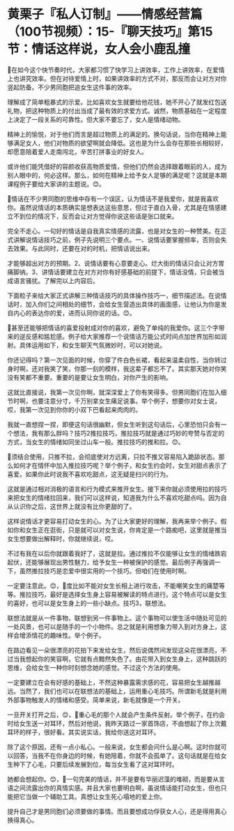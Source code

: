 # 黄栗子『私人订制』——情感经营篇（100节视频）：15-『聊天技巧』第15节：情话这样说，女人会小鹿乱撞

🎼在如今这个快节奏时代，大家都习惯了快学习上讲效率，工作上讲效率，在爱情上也讲究效率。但在对待爱情上时，如果讲效率的方式不对，那反而会让对方对你竖起防备。不少男同胞把追女生这件事的效率。

理解成了简单粗暴式的示爱。比如喜欢女生就要给他花钱，她不开心了就发红包送礼物，把这种物质上的付出当成了最有效的求爱方式。诚然，物质基础在一定程度上决定了一段关系的可靠性。但大家不要忘了，女人是情绪动物。

精神上的愉悦，对于他们而言是超过物质上的满足的。换句话说，当你在精神上能够满足女人，他们对物质的欲望啊就会降低。这也是为什么会存在那些长相较好，却愿意陪着爱人走南闯北，辛苦打拼事业的好女人。

或许他们能凭借好的容颜收获高物质爱情，但他们仍然会选择跟着眼前的人，成为别人眼中的，何必这样。那么，如何在精神上给予女人足够的满足呢？这就是本期课程例子要给大家讲的主题说。😊。

🎼情话在不少男同胞的思维中存有一个误区，认为情话不是我爱你，就是我喜欢你。虽然说情话的本质确实是想表达这些意思，但过于直白入骨，尤其是在情感建立不到位的情况下，反而会让对方觉得你说这些话是张口就来。

完全不走心。一句好的情话是自我真实情感的流露，也是对女生的一种赞美。在正式讲解说情话技巧之前，例子先说明三个要点。一、说情话要掌握频率，否则会失去效果。与此同时，还要在对的时机，把情话说出来。

才能够超出对方的预期。2、说情话要有心意要走心。烂大街的情话只会让对方胃痛脚纳。3、讲情话要建立在对方对你有好感基础的前提下，情话没情，只会被当成语言骚扰。了解完以上内容后。

下面粒子来给大家正式讲解三种情话技巧的具体操作技巧一，细节描述法。在说情话时，加入你们之间相处的细节，会给女生营造出具体的画面感，让他认为你是发自内心的表达你的爱，进而认同你说的话。😊。

🎼甚至还能够把情话的喜爱投射成对你的喜欢，避免了单纯的我爱你。这三个字带来的逆反感和尴尬感。例子给大家推荐一个说情话万能公式时间点加世界加形如润射。具体运用如下，和女生聊天气氛微妙时，可以对她说。

你还记得吗？第一次见面的时候，你穿了件白色长裙，看起来温柔自性，当你转过身时啊，还对我笑了笑，你那一刻的模样，我这辈子都忘不了。其实那天她对你笑没有笑都不重要。重要的是要让女生明白，对你产生的影响。

这就比直接说，我第一次见你啊，就深深爱上了你有笑得多。但男同胞们在加入细节时啊，也要注意分寸，千万别拿女生痛足说事。举个例子，想要你对女士说，哎，我第一次见到你你的小双下巴看起来肉肉的。

我就一直想捏一捏，即便这句话很幽默，但女生听到这句话后，心里恐怕只会有一个想法，我有那么胖吗？技巧2推拉技巧，推拉技巧就是通过巧妙的夸赞与否定的方式，当女生的情绪如同坐过山车一般。推拉技巧的推和拉。😊。

🎼须结合使用，只推不拉，会彻底使对方远离，只拉不推又容易陷入跪舔状态。那么如何才在情怀中加入推拉技巧呢？举个例子，和女生约会时，女生对甜点表示了喜爱。如果你此时说我不喜欢吃甜点，这无疑是扫兴的行为。

这就是通过相对消极的语言和行为模式来推开女生。接下来你就必须使用拉的技巧来把女生的情绪拉回来，我们可以这样说，知道我为什么不喜欢吃甜点吗。因为自从认识你之后，这世界上就没有比你更甜的了。

这样说情话才更容易打动女生的心。为了让大家更好的理解，我再来举个例子。假如你和女生正在逛街，只是就可以对女生说，你肯定是一个路痴吧，这里就是推当女生想要做出解释时，你就继续说，哎。

不过有我在以后你就跟着我好了，这就是拉。通过推拉不仅能够让女生的情绪跌宕起伏，还能够展现出男性魅力，给予女生一种被保护的感觉。最后例子再强调一下，虽然推拉技巧是恋爱中很实用的一个技巧。但咱们在使用时啊。

一定要注意此。😊，🎼度比如不能对女生长相上进行攻击，不能嘲笑女生的痛楚等等。推拉技巧，最好是选择女生身上容易被解读的特点进行。这个特点可以是女生的喜好，也可以是女生身上的一些小缺点。技巧3，联想法。

联想法就是从一件事物，联想到另一件事物上。这个事物可以使生活中随处可见的一处风景，也可以是随手的一个小物件。总之就是利用想象力带入到对方身上，这样会增添情花的趣味性。举个例子。

在路边看见一朵很漂亮的花拍下来发给女生，然后说偶然间发现这朵花很漂亮，不过当我想起你的笑容啊，它就有点黯然失色了。由花带入到女生身上，这种跳跃的思维，会给女生一种你时刻想念她的感觉。不过这个方法的使用。

一定要建立在会有好感的基础上，不然这种暴露需求感的花，容易把女生越推越远。当然了，我们也可以在联想法的基础上，运用重心毛技巧。所谓新毛就是利用外部事物触发人的情绪和感受。简单来说，新毛就像是一个开关。

一旦开关打开之后，😊，🎼重心毛的那个人就会产生条件反射。举个例子，在约会时给女生送一对耳环，然后对他说，我昨天路过一家首饰店，不由想起了你上次戴耳环的样子，很好看。其实说实话，我给你送这对耳环。

除了这个原因，还有一点小私心。一般来说，女生都会问什么是心啊。这时你就可以回答，当我不在你身边的时候，有她陪着，你就不会孤单了。这句话就是在给女生种下了心毛，只要后续发展到位，每当女生看了这对耳环时。

她都会想起你。😊，🎼一句完美的情话，并不是要有华丽迟藻的堆砌，而是要从言语之间流露出你的真情实感。并且大家也要明白啊，虽说情话能打动女生，但也只能把它当做一个辅助工具。真想让女生死心塌地的爱上你。

提升自己才是男同胞们必须要做的事情。而且要想成功俘获女人心，还是得用真心换得真心。
